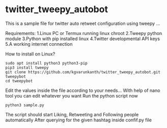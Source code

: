 # twitter_tweepy_autobot
This is a sample file for twitter auto retweet configuration using tweepy ...

Requirements:
1.Linux PC or Termux running linux chroot
2.Tweepy python module
3.Python with pip installed linux
4.Twitter developmental API keys 
5.A working internet connection

How to install on Linux? 

```
sudo apt install python3 python3-pip
pip3 install tweepy
git clone https://github.com/kgvarunkanth/twitter_tweepy_autobot.git tweepybot
cd tweepybot
```

Edit the values inside the file according to your needs...
With help of nano tool you can edit whatever you want 
Run the python script now
```
python3 sample.py
```

The script should start Liking, Retweeting and Following people automatically
After querying for the given hashtag inside confif.py file
